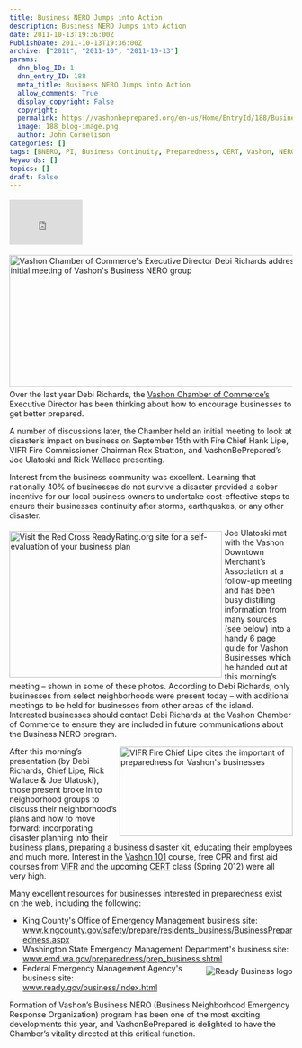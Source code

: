 ```yaml
---
title: Business NERO Jumps into Action
description: Business NERO Jumps into Action
date: 2011-10-13T19:36:00Z
PublishDate: 2011-10-13T19:36:00Z
archive: ["2011", "2011-10", "2011-10-13"]
params:
  dnn_blog_ID: 1
  dnn_entry_ID: 188
  meta_title: Business NERO Jumps into Action
  allow_comments: True
  display_copyright: False
  copyright:
  permalink: https://vashonbeprepared.org/en-us/Home/EntryId/188/Business-NERO-Jumps-into-Action
  image: 188_blog-image.png
  author: John Cornelison
categories: []
tags: [BNERO, PI, Business Continuity, Preparedness, CERT, Vashon, NERO, training, VashonBePrepared, VIFR]
keywords: []
topics: []
draft: False
---
```


<div class="wlWriterHeaderFooter" style="padding-bottom: 4px; margin: 0px; padding-left: 0px; padding-right: 0px; float: none; padding-top: 4px;"><iframe src="http://www.facebook.com/widgets/like.php?href=http://vashoneoc.org/Blogs/VashonPreparedness/tabid/164/EntryId/188/Business-NERO-Jumps-into-Action.aspx" frameborder="0" scrolling="no" style="width: 130px; height: 80px;border: medium none;"></iframe></div>
<p><a href="./images/188/Windows-Live-Writer-Business-NERO-Jump-into-the-Fray_A367-ff_1277383_2.jpg"><img width="556" height="234" title="Vashon Chamber of Commerce's Executive Director Debi Richards addresses an initial meeting of Vashon's Business NERO group" style="background-image: none;   margin: 0px 0px 5px 5px; padding-left: 0px; padding-right: 0px; display: inline; float: right;   padding-top: 0px;border: 0px;" alt="Vashon Chamber of Commerce's Executive Director Debi Richards addresses an initial meeting of Vashon's Business NERO group" src="./images/188/Windows-Live-Writer-Business-NERO-Jump-into-the-Fray_A367-ff_1277383_thumb.jpg" /></a>Over the last year Debi Richards, the <a href="www.vashonchamber.com" target="_blank">Vashon Chamber of Commerce&rsquo;s</a> Executive Director has been thinking about how to encourage businesses to get better prepared.</p>
<p>A number of discussions later, the Chamber held an initial meeting to look at disaster&rsquo;s impact on business on September 15th with Fire Chief Hank Lipe, VIFR Fire Commissioner Chairman Rex Stratton, and VashonBePrepared&rsquo;s Joe Ulatoski and Rick Wallace presenting.</p>
<p>Interest from the business community was excellent. Learning that nationally 40% of businesses do not survive a disaster provided a sober incentive for our local business owners to undertake cost-effective steps to ensure their businesses continuity after storms, earthquakes, or any other disaster.</p>
<p><a href="./images/188/Windows-Live-Writer-Business-NERO-Jump-into-the-Fray_A367-ReadyRating.org_2.jpg"><img width="378" height="260" title="Visit the Red Cross ReadyRating.org site for a self-evaluation of your business plan" style="background-image: none;   margin: 5px 5px 5px 0px; padding-left: 0px; padding-right: 0px; display: inline; float: left;   padding-top: 0px;border: 0px;" alt="Visit the Red Cross ReadyRating.org site for a self-evaluation of your business plan" src="./images/188/Windows-Live-Writer-Business-NERO-Jump-into-the-Fray_A367-ReadyRating.org_thumb.jpg" /></a>Joe Ulatoski met with the Vashon Downtown Merchant&rsquo;s Association at a follow-up meeting and has been busy distilling information from many sources (see below) into a handy 6 page guide for Vashon Businesses which he handed out at this morning&rsquo;s meeting &ndash; shown in some of these photos. According to Debi Richards, only businesses from select neighborhoods were present today &ndash; with additional meetings to be held for businesses from other areas of the island. Interested businesses should contact Debi Richards&nbsp;at the Vashon Chamber of Commerce to ensure they are included in future communications about the Business NERO program.</p>
<p><a href="./images/188/Windows-Live-Writer-Business-NERO-Jump-into-the-Fray_A367-ff_1277386_2.jpg"><img width="308" height="159" title="VIFR Fire Chief Lipe cites the important of preparedness for Vashon's businesses" style="background-image: none;   margin: 0px 0px 4px 5px; padding-left: 0px; padding-right: 0px; display: inline; float: right;   padding-top: 0px;border: 0px solid;" alt="VIFR Fire Chief Lipe cites the important of preparedness for Vashon's businesses" src="./images/188/Windows-Live-Writer-Business-NERO-Jump-into-the-Fray_A367-ff_1277386_thumb.jpg" /></a>After this morning&rsquo;s presentation (by Debi Richards, Chief Lipe, Rick Wallace &amp; Joe Ulatoski), those present broke in to neighborhood groups to discuss their neighborhood&rsquo;s plans and how to move forward: incorporating disaster planning into their business plans, preparing a business disaster kit, educating their employees and much more. Interest in the <a href="/Blogs/VashonPreparedness/tabid/164/EntryId/187/VashonBePrepared-101-Saturday-October-22.aspx" target="_blank">Vashon 101</a> course, free CPR and first aid courses from <a href="http://www.vifr.org/" target="_blank">VIFR</a> and the upcoming <a href="https://vashonwacert.samariteam.com/" target="_blank">CERT</a> class (Spring 2012) were all very high.</p>
<p>Many excellent resources for businesses interested in preparedness exist on the web, including the following:</p>
<ul>
    <li>King County's Office of Emergency Management business site: <br />
    <a href="http://www.kingcounty.gov/safety/prepare/residents_business/BusinessPreparedness.aspx">www.kingcounty.gov/safety/prepare/residents_business/BusinessPreparedness.aspx</a> </li>
    <li>Washington State Emergency Management Department's business site: <br />
    <a href="http://www.emd.wa.gov/preparedness/prep_business.shtml">www.emd.wa.gov/preparedness/prep_business.shtml</a> </li>
    <li><a href="http://www.ready.gov/business/index.html"><img style="margin: 5px 0px 5px 5px; display: inline; float: right;" alt="Ready Business logo" src="http://www.ready.gov/business/_images/common/logo-readybiz.gif" /></a>Federal Emergency Management Agency's business site: <br />
    <a href="http://www.ready.gov/business/index.html">www.ready.gov/business/index.html</a> </li>
</ul>
<p>Formation of Vashon&rsquo;s Business NERO (Business Neighborhood Emergency Response Organization)&nbsp;program has been one of the most exciting developments this year, and VashonBePrepared is delighted to have the Chamber&rsquo;s vitality directed at this critical function.</p>
